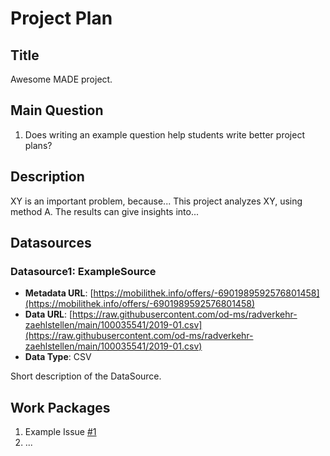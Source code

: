# Project Plan

## Title
Awesome MADE project.

## Main Question
1. Does writing an example question help students write better project plans?

## Description
XY is an important problem, because... This project analyzes XY, using method A. The results can give insights into...

## Datasources

### Datasource1: ExampleSource
- **Metadata URL**: [https://mobilithek.info/offers/-6901989592576801458](https://mobilithek.info/offers/-6901989592576801458)
- **Data URL**: [https://raw.githubusercontent.com/od-ms/radverkehr-zaehlstellen/main/100035541/2019-01.csv](https://raw.githubusercontent.com/od-ms/radverkehr-zaehlstellen/main/100035541/2019-01.csv)
- **Data Type**: CSV

Short description of the DataSource.

## Work Packages
1. Example Issue [#1](#)
2. ...

